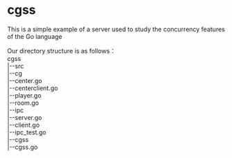 # cgss
This is a simple example of a server used to study the concurrency features of the Go language  

Our directory structure is as follows：  
cgss  
   |--src   
     |--cg  
       |--center.go  
       |--centerclient.go  
       |--player.go  
       |--room.go  
   |--ipc  
       |--server.go  
       |--client.go  
       |--ipc_test.go  
   |--cgss  
       |--cgss.go
